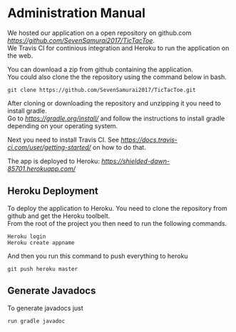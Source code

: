# **Administration Manual**  

We hosted our application on a open repository on github.com *https://github.com/SevenSamurai2017/TicTacToe*.  
We Travis CI for continious integration and Heroku to run the application on the web.  

You can download a zip from github containing the application.  
You could also clone the the repository using the command below in bash.  

```
git clone https://github.com/SevenSamurai2017/TicTacToe.git  
```

After cloning or downloading the repository and unzipping it you need to install gradle.  
Go to *https://gradle.org/install/* and follow the instructions to install gradle depending on your operating system.

Next you need to install Travis CI. See *https://docs.travis-ci.com/user/getting-started/* on how to do that.  

The app is deployed to Heroku: *https://shielded-dawn-85701.herokuapp.com/*  

## **Heroku Deployment**   

To deploy the application to Heroku. You need to clone the repository from github and get the Heroku toolbelt.  
From the root of the project you then need to run the following commands.  
```
Heroku login
Heroku create appname
```

And then you run this command to push everything to heroku
```
git push heroku master  
```  
## **Generate Javadocs**
To generate javadocs just   
```
run gradle javadoc  
```